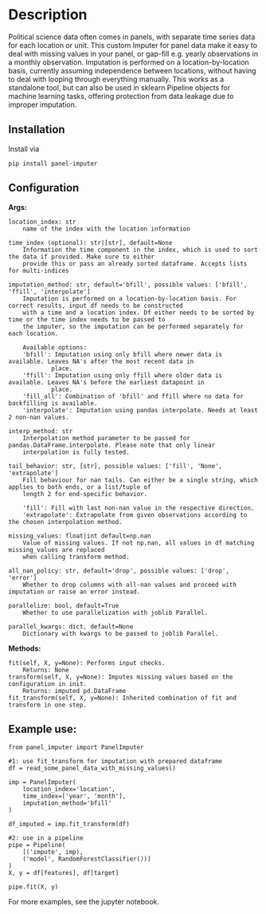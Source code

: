 # Description
Political science data often comes in panels, with separate time series data for each location or unit. This custom Imputer for panel data make it easy to deal with missing values in your panel, or gap-fill e.g. yearly observations in a monthly observation. Imputation is performed on a location-by-location basis, currently assuming independence between locations, without having to deal with looping through everything manually. This works as a standalone tool, but can also be used in sklearn Pipeline objects for machine learning tasks, offering protection from data leakage due to improper imputation.

## Installation
Install via
```
pip install panel-imputer
```
## Configuration

**Args:**

```
location_index: str
    name of the index with the location information

time_index (optional): str|[str], default=None
    Information the time component in the index, which is used to sort the data if provided. Make sure to either
    provide this or pass an already sorted dataframe. Accepts lists for multi-indices

imputation_method: str, default='bfill', possible values: ['bfill', 'ffill', 'interpolate']
    Imputation is performed on a location-by-location basis. For correct results, input df needs to be constructed
    with a time and a location index. Df either needs to be sorted by time or the time index needs to be passed to
    the imputer, so the imputation can be performed separately for each location.

    Available options:
    'bfill': Imputation using only bfill where newer data is available. Leaves NA's after the most recent data in
            place.
    'ffill': Imputation using only ffill where older data is available. Leaves NA's before the earliest datapoint in
            place.
    'fill_all': Combination of 'bfill' and ffill where no data for backfilling is available.
    'interpolate': Imputation using pandas interpolate. Needs at least 2 non-nan values.

interp_method: str
    Interpolation method parameter to be passed for pandas.DataFrame.interpolate. Please note that only linear
    interpolation is fully tested.

tail_behavior: str, [str], possible values: ['fill', 'None', 'extrapolate']
    Fill behaviour for nan tails. Can either be a single string, which applies to both ends, or a list/tuple of
    length 2 for end-specific behavior.

    'fill': Fill with last non-nan value in the respective direction.
    'extrapolate': Extrapolate from given observations according to the chosen interpolation method.

missing_values: float|int default=np.nan
    Value of missing values. If not np.nan, all values in df matching missing_values are replaced
    when calling transform method.

all_nan_policy: str, default='drop', possible values: ['drop', 'error']
    Whether to drop columns with all-nan values and proceed with imputation or raise an error instead.

parallelize: bool, default=True
    Whether to use parallelization with joblib Parallel.

parallel_kwargs: dict, default=None
    Dictionary with kwargs to be passed to joblib Parallel.
```

**Methods:**

```
fit(self, X, y=None): Performs input checks.
    Returns: None
transform(self, X, y=None): Imputes missing values based on the configuration in init.
    Returns: imputed pd.DataFrame
fit_transform(self, X, y=None): Inherited combination of fit and transform in one step.
```
## Example use:

```
from panel_imputer import PanelImputer

#1: use fit_transform for imputation with prepared dataframe
df = read_some_panel_data_with_missing_values()

imp = PanelImputer(
    location_index='location',
    time_index=['year', 'month'],
    imputation_method='bfill'
)

df_imputed = imp.fit_transform(df)

#2: use in a pipeline
pipe = Pipeline(
    [('impute', imp),
    ('model', RandomForestClassifier())]
)
X, y = df[features], df[target]

pipe.fit(X, y)
```    

For more examples, see the jupyter notebook.
